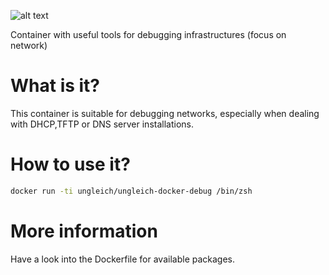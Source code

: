 ![alt text](http://www.ungleich.ch/img/logo_200x200.svg "ungleich")

Container with useful tools for debugging infrastructures (focus on network)

# What is it?

This container is suitable for debugging networks, especially when
dealing with DHCP,TFTP or DNS server installations.

# How to use it?


``` bash
docker run -ti ungleich/ungleich-docker-debug /bin/zsh
```

# More information

Have a look into the Dockerfile for available packages.
